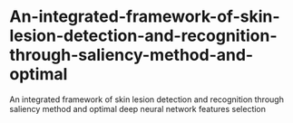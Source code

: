 # An-integrated-framework-of-skin-lesion-detection-and-recognition-through-saliency-method-and-optimal
An integrated framework of skin lesion detection and recognition through saliency method and optimal deep neural network features selection

